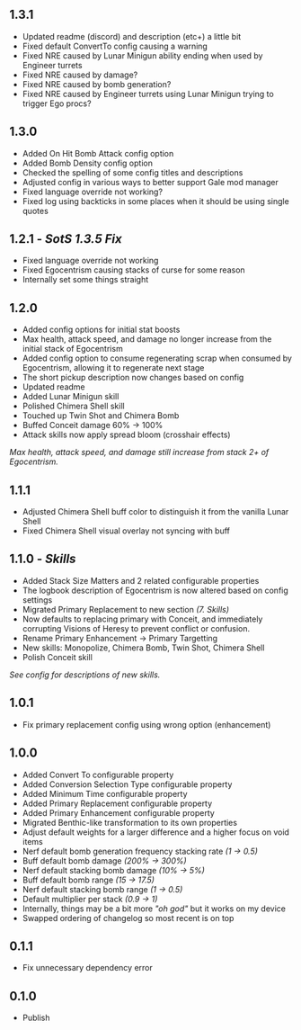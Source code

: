 
## 1.3.1

- Updated readme (discord) and description (etc+) a little bit
- Fixed default ConvertTo config causing a warning
- Fixed NRE caused by Lunar Minigun ability ending when used by Engineer turrets
- Fixed NRE caused by damage?
- Fixed NRE caused by bomb generation?
- Fixed NRE caused by Engineer turrets using Lunar Minigun trying to trigger Ego procs?

## 1.3.0

- Added On Hit Bomb Attack config option
- Added Bomb Density config option
- Checked the spelling of some config titles and descriptions
- Adjusted config in various ways to better support Gale mod manager
- Fixed language override not working?
- Fixed log using backticks in some places when it should be using single quotes

## 1.2.1 - *SotS 1.3.5 Fix*

- Fixed language override not working
- Fixed Egocentrism causing stacks of curse for some reason
- Internally set some things straight

## 1.2.0

- Added config options for initial stat boosts
- Max health, attack speed, and damage no longer increase from the initial stack of Egocentrism
- Added config option to consume regenerating scrap when consumed by Egocentrism, allowing it to regenerate next stage
- The short pickup description now changes based on config
- Updated readme
- Added Lunar Minigun skill
- Polished Chimera Shell skill
- Touched up Twin Shot and Chimera Bomb
- Buffed Conceit damage 60% -> 100%
- Attack skills now apply spread bloom (crosshair effects)

*Max health, attack speed, and damage still increase from stack 2+ of Egocentrism.*

## 1.1.1

- Adjusted Chimera Shell buff color to distinguish it from the vanilla Lunar Shell
- Fixed Chimera Shell visual overlay not syncing with buff

## 1.1.0 - *Skills*

- Added Stack Size Matters and 2 related configurable properties
- The logbook description of Egocentrism is now altered based on config settings
- Migrated Primary Replacement to new section *(7. Skills)*
- Now defaults to replacing primary with Conceit, and immediately corrupting Visions of Heresy to prevent conflict or confusion.
- Rename Primary Enhancement -> Primary Targetting
- New skills: Monopolize, Chimera Bomb, Twin Shot, Chimera Shell
- Polish Conceit skill

*See config for descriptions of new skills.*

## 1.0.1

- Fix primary replacement config using wrong option (enhancement)

## 1.0.0

- Added Convert To configurable property
- Added Conversion Selection Type configurable property
- Added Minimum Time configurable property
- Added Primary Replacement configurable property
- Added Primary Enhancement configurable property
- Migrated Benthic-like transformation to its own properties
- Adjust default weights for a larger difference and a higher focus on void items
- Nerf default bomb generation frequency stacking rate *(1 -> 0.5)*
- Buff default bomb damage *(200% -> 300%)*
- Nerf default stacking bomb damage *(10% -> 5%)*
- Buff default bomb range *(15 -> 17.5)*
- Nerf default stacking bomb range *(1 -> 0.5)*
- Default multiplier per stack *(0.9 -> 1)*
- Internally, things may be a bit more *"oh god"* but it works on my device
- Swapped ordering of changelog so most recent is on top

## 0.1.1

- Fix unnecessary dependency error

## 0.1.0

- Publish
